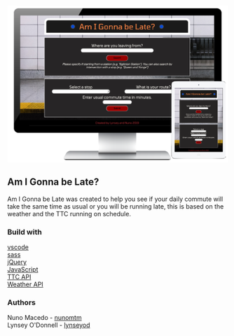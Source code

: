<img src="./assets/amILate.png">


## Am I Gonna be Late?

Am I Gonna be Late was created to help you see if your daily commute will take the same time as usual or you will be running late, this is based on the weather and the TTC running on schedule.

### Build with
[vscode](https://code.visualstudio.com/) </br>
[sass](https://sass-lang.com/) </br>
[jQuery](https://jquery.com/) </br>
[JavaScript](https://www.javascript.com/) </br>
[TTC API](https://myttc.ca/developers) </br>
[Weather API](https://openweathermap.org/api) </br>

### Authors
Nuno Macedo - [nunomtm](https://github.com/nunomtm)</br>
Lynsey O'Donnell - [lynseyod](https://github.com/lynseyod) </b>
